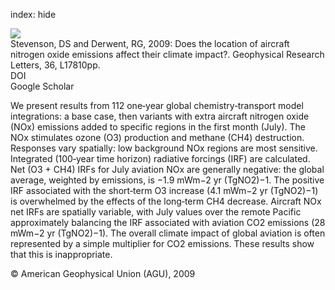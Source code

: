 index: hide

<div class="Citation">
    <div class="Citation-thumb CitationThumb-linked"  data-href="https://doi.org/10.1029/2009gl039422">
      <img src="https://static.claimspace.cloud/climate-study-static/refs/thumbs/8/Stevenson_and_Derwent_2009-thumb.png" />
    </div>

  <div class="Citation-body">
    <div class="Citation-text">Stevenson, DS and Derwent, RG, 2009: Does the location of aircraft nitrogen oxide emissions affect their climate impact?. <span class="Article-journal">Geophysical Research Letters, </span><span class="Article-volume">36, </span>L17810pp.</div>
    <div class="Citation-links">
      <div class="CitationLink" data-href="https://doi.org/10.1029/2009gl039422">
        <div class="CitationLink-icon CitationLink-Doi"></div>
        <div class="CitationLink-text">DOI</div>
      </div>
      <div class="CitationLink" data-href="https://scholar.google.com/scholar?q=10.1029/2009gl039422">
        <div class="CitationLink-icon CitationLink-Scholar"></div>
        <div class="CitationLink-text">Google Scholar</div>
      </div>
    </div>
  </div>
</div>

We present results from 112 one‐year global chemistry‐transport model integrations: a base case, then variants with extra aircraft nitrogen oxide (NOx) emissions added to specific regions in the first month (July). The NOx stimulates ozone (O3) production and methane (CH4) destruction. Responses vary spatially: low background NOx regions are most sensitive. Integrated (100‐year time horizon) radiative forcings (IRF) are calculated. Net (O3 + CH4) IRFs for July aviation NOx are generally negative: the global average, weighted by emissions, is −1.9 mWm−2 yr (TgNO2)−1. The positive IRF associated with the short‐term O3 increase (4.1 mWm−2 yr (TgNO2)−1) is overwhelmed by the effects of the long‐term CH4 decrease. Aircraft NOx net IRFs are spatially variable, with July values over the remote Pacific approximately balancing the IRF associated with aviation CO2 emissions (28 mWm−2 yr (TgNO2)−1). The overall climate impact of global aviation is often represented by a simple multiplier for CO2 emissions. These results show that this is inappropriate.

<div class="Citation-copy">
&copy; American Geophysical Union (AGU), 2009
</div>